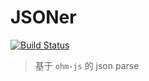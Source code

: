 # JSONer

[![Build Status](https://www.travis-ci.com/Himself65/jsoner.svg?branch=master)](https://www.travis-ci.com/Himself65/jsoner)

> 基于 `ohm-js` 的 json parse
